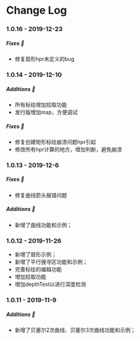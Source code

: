 Change Log
==========

### 1.0.16 - 2019-12-23

##### Fixes :wrench:
* 修复扇形hpr未定义的bug

### 1.0.14 - 2019-12-10

##### Additions :tada:
* 所有标绘增加拾取功能
* 发行版增加map，方便调试

##### Fixes :wrench:
* 修复创建矩形标绘崩溃问题hpr引起
* 修改所有hpr计算的地方，增加判断，避免崩溃

### 1.0.13 - 2019-12-6

##### Fixes :wrench:
* 修复曲线箭头报错问题

##### Additions :tada:
* 新增了曲线功能和示例；

### 1.0.12 - 2019-11-26

* 新增了扇形示例；
* 新增了平行搜寻区功能和示例；
* 完善标绘的编辑功能
* 增加拾取功能
* 增加depthTest以进行深度检测

### 1.0.11 - 2019-11-9

##### Additions :tada:
* 新增了贝塞尔2次曲线、贝塞尔3次曲线功能和示例；
